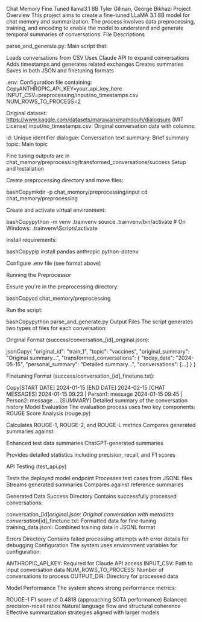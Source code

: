 Chat Memory Fine Tuned llama3.1 8B
Tyler Gilman, George Bikhazi
Project Overview
This project aims to create a fine-tuned LLaMA 3.1 8B model for chat memory and summarization. The process involves data preprocessing, training, and encoding to enable the model to understand and generate temporal summaries of conversations.
File Descriptions

parse_and_generate.py: Main script that:

Loads conversations from CSV
Uses Claude API to expand conversations
Adds timestamps and generates related exchanges
Creates summaries
Saves in both JSON and finetuning formats


.env: Configuration file containing:
CopyANTHROPIC_API_KEY=your_api_key_here
INPUT_CSV=preprocessing/input/no_timestamps.csv
NUM_ROWS_TO_PROCESS=2

Original dataset: https://www.kaggle.com/datasets/marawanxmamdouh/dialogsum (MIT License)
input/no_timestamps.csv: Original conversation data with columns:

id: Unique identifier
dialogue: Conversation text
summary: Brief summary
topic: Main topic



Fine tuning outputs are in chat_memory/preprocessing/transformed_conversations/success
Setup and Installation

Create preprocessing directory and move files:

bashCopymkdir -p chat_memory/preprocessing/input
cd chat_memory/preprocessing

Create and activate virtual environment:

bashCopypython -m venv .trainvenv
source .trainvenv/bin/activate  # On Windows: .trainvenv\Scripts\activate

Install requirements:

bashCopypip install pandas anthropic python-dotenv

Configure .env file (see format above)

Running the Preprocessor

Ensure you're in the preprocessing directory:

bashCopycd chat_memory/preprocessing

Run the script:

bashCopypython parse_and_generate.py
Output Files
The script generates two types of files for each conversation:

Original Format (success/conversation_[id]_original.json):

jsonCopy{
  "original_id": "train_1",
  "topic": "vaccines",
  "original_summary": "Original summary...",
  "transformed_conversations": {
    "today_date": "2024-05-15",
    "personal_summary": "Detailed summary...",
    "conversations": [...]
  }
}

Finetuning Format (success/conversation_[id]_finetune.txt):

Copy[START DATE]
2024-01-15
[END DATE]
2024-02-15
[CHAT MESSAGES]
2024-01-15 09:23 | Person1: message
2024-01-15 09:45 | Person2: message
...
[SUMMARY]
Detailed summary of the conversation history
Model Evaluation
The evaluation process uses two key components:
ROUGE Score Analysis (rouge.py)

Calculates ROUGE-1, ROUGE-2, and ROUGE-L metrics
Compares generated summaries against:

Enhanced test data summaries
ChatGPT-generated summaries


Provides detailed statistics including precision, recall, and F1 scores

API Testing (test_api.py)

Tests the deployed model endpoint
Processes test cases from JSONL files
Streams generated summaries
Compares against reference summaries

Generated Data
Success Directory
Contains successfully processed conversations:

conversation_[id]_original.json: Original conversation with metadata
conversation_[id]_finetune.txt: Formatted data for fine-tuning
training_data.jsonl: Combined training data in JSONL format

Errors Directory
Contains failed processing attempts with error details for debugging
Configuration
The system uses environment variables for configuration:

ANTHROPIC_API_KEY: Required for Claude API access
INPUT_CSV: Path to input conversation data
NUM_ROWS_TO_PROCESS: Number of conversations to process
OUTPUT_DIR: Directory for processed data

Model Performance
The system shows strong performance metrics:

ROUGE-1 F1 score of 0.4818 (approaching SOTA performance)
Balanced precision-recall ratios
Natural language flow and structural coherence
Effective summarization strategies aligned with larger models
